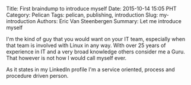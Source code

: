 Title: First braindump to introduce myself
Date: 2015-10-14 15:05 PHT
Category: Pelican
Tags: pelican, publishing, introduction
Slug: my-introduction
Authors: Eric Van Steenbergen
Summary: Let me introduce myself

I'm the kind of guy that you would want on your IT team, especially when that team is involved 
with Linux in any way. With over 25 years of experience in IT and a very broad knowledge others 
consider me a Guru. That however is not how I would call myself ever. 

As it states in my LinkedIn profile I'm a service oriented, process and procedure driven person.
